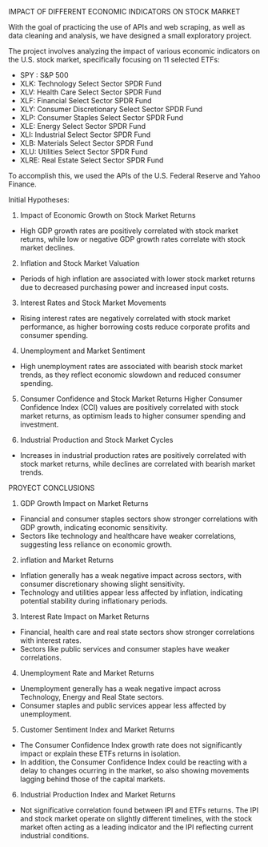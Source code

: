 IMPACT OF DIFFERENT ECONOMIC INDICATORS ON STOCK MARKET

With the goal of practicing the use of APIs and web scraping, as well as data cleaning and analysis, we have designed a small exploratory project.

The project involves analyzing the impact of various economic indicators on the U.S. stock market, specifically focusing on 11 selected ETFs:

-  SPY : S&P 500
-  XLK: Technology Select Sector SPDR Fund
-  XLV: Health Care Select Sector SPDR Fund
-  XLF: Financial Select Sector SPDR Fund
-  XLY: Consumer Discretionary Select Sector SPDR Fund
-  XLP: Consumer Staples Select Sector SPDR Fund
-  XLE: Energy Select Sector SPDR Fund
-  XLI: Industrial Select Sector SPDR Fund
-  XLB: Materials Select Sector SPDR Fund
-  XLU: Utilities Select Sector SPDR Fund
-  XLRE: Real Estate Select Sector SPDR Fund

To accomplish this, we used the APIs of the U.S. Federal Reserve and Yahoo Finance.

Initial Hypotheses:

1. Impact of Economic Growth on Stock Market Returns
-  High GDP growth rates are positively correlated with stock market returns, while low or negative GDP growth rates correlate with stock market declines.

2. Inflation and Stock Market Valuation
-  Periods of high inflation are associated with lower stock market returns due to decreased purchasing power and increased input costs.

3. Interest Rates and Stock Market Movements
-  Rising interest rates are negatively correlated with stock market performance, as higher borrowing costs reduce corporate profits and consumer spending.

4. Unemployment and Market Sentiment
-  High unemployment rates are associated with bearish stock market trends, as they reflect economic slowdown and reduced consumer spending.

5. Consumer Confidence and Stock Market Returns
Higher Consumer Confidence Index (CCI) values are positively correlated with stock market returns, as optimism leads to higher consumer spending and investment.

6. Industrial Production and Stock Market Cycles
-  Increases in industrial production rates are positively correlated with stock market returns, while declines are correlated with bearish market trends.

PROYECT CONCLUSIONS
1. GDP Growth Impact on Market Returns
  - Financial and consumer staples sectors show stronger correlations with GDP growth, indicating economic sensitivity.
  - Sectors like technology and healthcare have weaker correlations, suggesting less reliance on economic growth.

2. inflation and Market Returns
  - Inflation generally has a weak negative impact across sectors, with consumer discretionary showing slight sensitivity.
  - Technology and utilities appear less affected by inflation, indicating potential stability during inflationary periods.

3. Interest Rate Impact on Market Returns
  - Financial, health care and real state sectors show stronger correlations with interest rates.
  - Sectors like public services and consumer staples have weaker correlations.

4. Unemployment Rate and Market Returns
  - Unemployment generally has a weak negative impact across Technology, Energy and Real State sectors.
  - Consumer staples and public services appear less affected by unemployment.

5. Customer Sentiment Index and Market Returns
  - The Consumer Confidence Index growth rate does not significantly impact or explain these ETFs returns in isolation.
  - In addition, the Consumer Confidence Index could be reacting with a delay to changes ocurring in the market, so also showing movements lagging behind those of the capital markets.

6. Industrial Production Index and Market Returns
  - Not significative correlation found between IPI and ETFs returns. The IPI and stock market operate on slightly different timelines, with the stock market often acting as a leading indicator and the IPI reflecting current industrial conditions.
